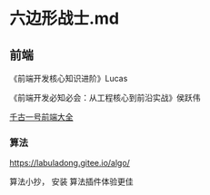 # 六边形战士.md

## 前端

《前端开发核心知识进阶》Lucas

《前端开发必知必会：从工程核心到前沿实战》侯跃伟

[千古一号前端大全](https://web.qianguyihao.com/)

### 算法

https://labuladong.gitee.io/algo/

算法小抄， 安装 算法插件体验更佳